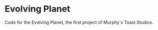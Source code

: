 Evolving Planet
=========

Code for the Evolving Planet, the first project of Murphy's Toast Studios.


